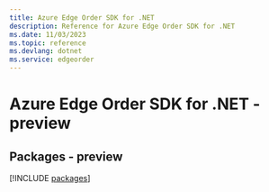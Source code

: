 ```yaml
---
title: Azure Edge Order SDK for .NET
description: Reference for Azure Edge Order SDK for .NET
ms.date: 11/03/2023
ms.topic: reference
ms.devlang: dotnet
ms.service: edgeorder
---
```

# Azure Edge Order SDK for .NET - preview
## Packages - preview
[!INCLUDE [packages](edge-order-index.md)]